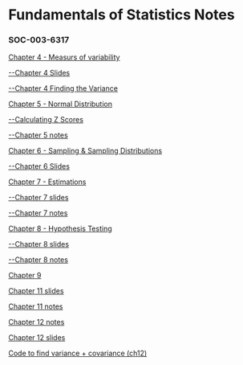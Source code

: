 <b><h1>Fundamentals of Statistics Notes</h1></b>
            <h3>    SOC-003-6317      </h3>


<a href='https://github.com/1d8/school-notes/blob/master/chapter4soc.pdf'>Chapter 4 - Measurs of variability</a>


<a href ='https://github.com/1d8/school-notes/blob/master/chapter4-slides.pdf'>--Chapter 4 Slides</a>

<a href='https://github.com/1d8/school-notes/blob/master/variance.py'>--Chapter 4 Finding the Variance</a>


<a href='https://github.com/1d8/school-notes/blob/master/The%20Normal%20Distribution-slides-2.pdf'>Chapter 5 - Normal Distribution</a>

<a href='https://github.com/1d8/school-notes/blob/master/ch5.py'>--Calculating Z Scores</a>

<a href='https://github.com/1d8/school-notes/blob/master/chapter5-TheNormalDistribution.pdf'>--Chapter 5 notes</a>


<a href='https://github.com/1d8/school-notes/blob/master/ch6-samplingNsamplingdistributions.pdf'>Chapter 6 - Sampling & Sampling Distributions</a>

<a href ='https://github.com/1d8/school-notes/blob/master/ch6-samplingNsamplingdistributions.pdf'>--Chapter 6 Slides</a>


<a href='https://github.com/1d8/school-notes/blob/master/Estimation.pdf'>Chapter 7 - Estimations</a>

<a href='https://github.com/1d8/school-notes/blob/master/Estimation.pdf'>--Chapter 7 slides</a>

<a href='https://github.com/1d8/school-notes/blob/master/ch7-estimations.pdf'>--Chapter 7 notes</a>


<a href='https://github.com/1d8/school-notes/blob/master/ch8-slides.pdf'>Chapter 8 - Hypothesis Testing</a>

<a href='https://github.com/1d8/school-notes/blob/master/ch8-slides.pdf'>--Chapter 8 slides</a>

<a href='https://github.com/1d8/school-notes/blob/master/Ch8hypothesis-testing.pdf'>--Chapter 8 notes</a>


<a href=[slide-notes]>Chapter 9</a>


<a href=https://github.com/1d8/school-notes/blob/master/ch11_slides.pdf>Chapter 11 slides</a>

<a href=https://github.com/1d8/school-notes/blob/master/ch11.pdf>Chapter 11 notes</a>


<a href=https://github.com/1d8/school-notes/blob/master/ch12_notes.pdf>Chapter 12 notes</a>

<a href=https://github.com/1d8/school-notes/blob/master/ch12_slides.pdf>Chapter 12 slides</a>

<a href=https://github.com/1d8/school-notes/blob/master/covariance.py>Code to find variance + covariance (ch12)</a>
